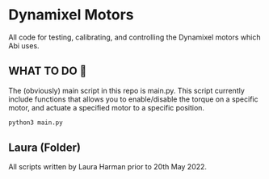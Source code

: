 Dynamixel Motors 
================
All code for testing, calibrating, and controlling the Dynamixel motors which Abi uses. 

## WHAT TO DO 🧐
The (obviously) main script in this repo is main.py. This script currently include functions that allows you to enable/disable the torque on a specific motor, and actuate a specified motor to a specific position. 

```bash 
python3 main.py
```

## Laura (Folder)
All scripts written by Laura Harman prior to 20th May 2022. 
